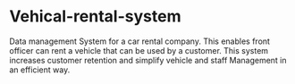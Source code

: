 # Vehical-rental-system
Data management System for a car rental company.  This enables front officer can rent a vehicle that can be used by a customer. This system  increases customer retention and simplify vehicle and staff Management in an efficient  way.
